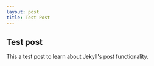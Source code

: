 ```yaml
---
layout: post
title: Test Post
---
```


## Test post

This a test post to learn about Jekyll's post functionality.
